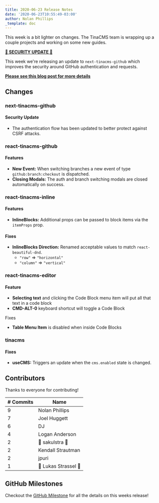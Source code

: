 ```yaml
---
title: 2020-06-23 Release Notes
date: '2020-06-23T10:55:49-03:00'
author: Nolan Phillips
_template: doc
---
```


This week is a bit lighter on changes. The TinaCMS team is wrapping up a couple projects and working on some new guides.

[**🚨 SECURITY UPDATE 🚨**](/blog/upgrade-notice-improved-github-security)

This week we're releasing an update to `next-tinacms-github` which improves the security around GitHub authentication and requests.

[**Please see this blog post for more details**](/blog/upgrade-notice-improved-github-security)

## Changes

### next-tinacms-github

#### Security Update

- The authentication flow has been updated to better protect against CSRF attacks.

### react-tinacms-github

#### Features

- **New Event:** When switching branches a new event of type `github:branch:checkout` is dispatched.
- **Closing Modals:** The auth and branch switching modals are closed automatically on success.

### react-tinacms-inline

#### Features

- **InlineBlocks:** Additional props can be passed to block items via the `itemProps` prop.

#### Fixes

- **InlineBlocks Direction:** Renamed acceptable values to match `react-beautiful-dnd`.
  - `"row"` => `"horizontal"`
  - `"column"` => `"vertical"`

### react-tinacms-editor

#### Feature

- **Selecting text** and clicking the Code Block menu item will put all that text in a code block
- **CMD-ALT-0** keyboard shortcut will toggle a Code Block

Fixes

- **Table Menu Item** is disabled when inside Code Blocks

### tinacms

#### Fixes

- **useCMS:** Triggers an update when the `cms.enabled` state is changed.

## Contributors

Thanks to everyone for contributing!

| # Commits | Name                 |
| --------- | -------------------- |
| 9         | Nolan Phillips       |
| 7         | Joel Huggett         |
| 6         | DJ                   |
| 4         | Logan Anderson       |
| 2         | 🎉 sakulstra 🎉      |
| 2         | Kendall Strautman    |
| 2         | jpuri                |
| 1         | 🎉 Lukas Strassel 🎉 |

## GitHub Milestones

Checkout the [GitHub Milestone](https://github.com/tinacms/tinacms/milestone/29?closed=1) for all the details on this weeks release!
